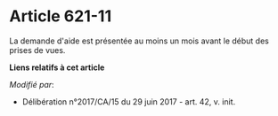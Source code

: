 # Article 621-11

La demande d'aide est présentée au moins un mois avant le début des prises de vues.

**Liens relatifs à cet article**

_Modifié par_:

  - Délibération n°2017/CA/15 du 29 juin 2017 - art. 42, v. init.

